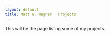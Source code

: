 ```yaml
---
layout: default
title: Matt G. Wagner - Projects
---
```


This will be the page listing some of my projects.